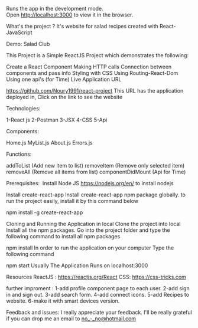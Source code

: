 
Runs the app in the development mode.<br />
Open [http://localhost:3000](http://localhost:3000) to view it in the browser.


What's the project ?
It's website for salad recipes created with React-JavaScript

Demo:
Salad Club


​This Project is a Simple ReactJS Project which demonstrates the following:

Create a React Component
Making HTTP calls
Connection between components and pass info
Styling with CSS
Using Routing-React-Dom
Using one api's (for Time)​​
Live Application URL
​

https://github.com/Noury1991/react-project
This URL has the application deployed in, Click on the link to see the website

Technologies:

1-React js
2-Postman
3-JSX​​
4-CSS
5-Api

Components:

Home.js
MyList.js
About.js
Errors.js

Functions:

addToList (Add new item to list)
removeItem (Remove only selected item)
removeAll (Remove all items from list)
componentDidMount (Api for Time)

Prerequisites:
​
Install Node JS
​https://nodejs.org/en/ to install nodejs​

Install create-react-app
​Install create-react-app npm package globally. to run the project easily, install it by this command below​

npm install -g create-react-app
​

Cloning and Running the Application in local
​Clone the project into local​Install all the npm packages. Go into the project folder and type the following command to install all npm packages​

npm install
​In order to run the application on your computer Type the following command​

npm start
​Usually The Application Runs on localhost:3000​

Resources
​ReactJS : https://reactjs.org/​React CSS: https://css-tricks.com

further improment :
1-add profile component page to each user.
2-add sign in and sign out.
3-add search form.
4-add connect icons.
5-add Recipes to website.
6-make it with smart devices version. 

Feedback and issues:
I really appreciate your feedback. I'll be really grateful if you can drop me an email to no_-_no@hotmail.com

